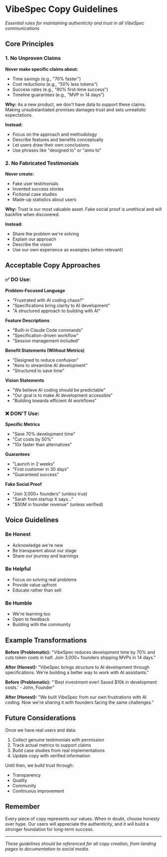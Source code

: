 # VibeSpec Copy Guidelines

*Essential rules for maintaining authenticity and trust in all VibeSpec communications*

## Core Principles

### 1. No Unproven Claims

**Never make specific claims about:**
- Time savings (e.g., "70% faster")
- Cost reductions (e.g., "50% less tokens")
- Success rates (e.g., "90% first-time success")
- Timeline guarantees (e.g., "MVP in 14 days")

**Why:** As a new product, we don't have data to support these claims. Making unsubstantiated promises damages trust and sets unrealistic expectations.

**Instead:**
- Focus on the approach and methodology
- Describe features and benefits conceptually
- Let users draw their own conclusions
- Use phrases like "designed to" or "aims to"

### 2. No Fabricated Testimonials

**Never create:**
- Fake user testimonials
- Invented success stories
- Fictional case studies
- Made-up statistics about users

**Why:** Trust is our most valuable asset. Fake social proof is unethical and will backfire when discovered.

**Instead:**
- Share the problem we're solving
- Explain our approach
- Describe the vision
- Use our own experience as examples (when relevant)

## Acceptable Copy Approaches

### ✅ DO Use:

**Problem-Focused Language**
- "Frustrated with AI coding chaos?"
- "Specifications bring clarity to AI development"
- "A structured approach to building with AI"

**Feature Descriptions**
- "Built-in Claude Code commands"
- "Specification-driven workflow"
- "Session management included"

**Benefit Statements (Without Metrics)**
- "Designed to reduce confusion"
- "Aims to streamline AI development"
- "Structured to save time"

**Vision Statements**
- "We believe AI coding should be predictable"
- "Our goal is to make AI development accessible"
- "Building towards efficient AI workflows"

### ❌ DON'T Use:

**Specific Metrics**
- "Save 70% development time"
- "Cut costs by 50%"
- "10x faster than alternatives"

**Guarantees**
- "Launch in 2 weeks"
- "First customer in 30 days"
- "Guaranteed success"

**Fake Social Proof**
- "Join 3,000+ founders" (unless true)
- "Sarah from startup X says..."
- "$50M in founder revenue" (unless verified)

## Voice Guidelines

### Be Honest
- Acknowledge we're new
- Be transparent about our stage
- Share our journey and learnings

### Be Helpful
- Focus on solving real problems
- Provide value upfront
- Educate rather than sell

### Be Humble
- We're learning too
- Open to feedback
- Building with the community

## Example Transformations

**Before (Problematic):**
"VibeSpec reduces development time by 70% and cuts token costs in half. Join 3,000+ founders shipping MVPs in 14 days."

**After (Honest):**
"VibeSpec brings structure to AI development through specifications. We're building a better way to work with AI assistants."

**Before (Problematic):**
"'Best investment ever! Saved $10k in development costs.' - John, Founder"

**After (Honest):**
"We built VibeSpec from our own frustrations with AI coding. Now we're sharing it with founders facing the same challenges."

## Future Considerations

Once we have real users and data:
1. Collect genuine testimonials with permission
2. Track actual metrics to support claims
3. Build case studies from real implementations
4. Update copy with verified information

Until then, we build trust through:
- Transparency
- Quality
- Community
- Continuous improvement

## Remember

Every piece of copy represents our values. When in doubt, choose honesty over hype. Our users will appreciate the authenticity, and it will build a stronger foundation for long-term success.

---

*These guidelines should be referenced for all copy creation, from landing pages to documentation to social media.*